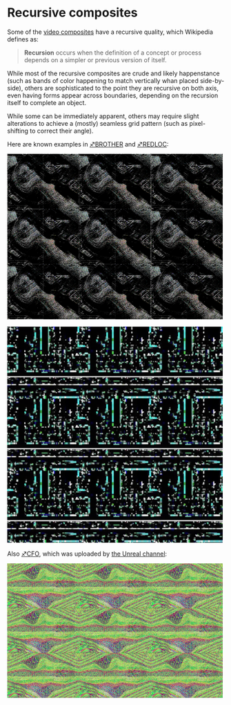 # Recursive composites

Some of the [video composites](Video_Composites "wikilink") have a recursive quality, which Wikipedia defines as:

> **Recursion** occurs when the definition of a concept or process depends on a simpler or previous version of itself.

While most of the recursive composites are crude and likely happenstance (such as bands of color happening to match vertically whan placed side-by-side), others are sophisticated to the point they are recursive on both axis, even having forms appear across boundaries, depending on the recursion itself to complete an object.

While some can be immediately apparent, others may require slight alterations to achieve a (mostly) seamless grid pattern (such as pixel-shifting to correct their angle).

Here are known examples in [♐BROTHER](BROTHER "wikilink") and [♐REDLOC](REDLOC "wikilink"):

![recursive_BROTHER.png](recursive_BROTHER.png "recursive_BROTHER.png")

![recursive_REDLOC.png](recursive_REDLOC.png "recursive_REDLOC.png")

Also [♐CFO](CFO "wikilink"), which was uploaded by [the Unreal channel](Un-REAL_UFSC "wikilink"):

![recursive_CFO.png](recursive_CFO.png "recursive_CFO.png")
